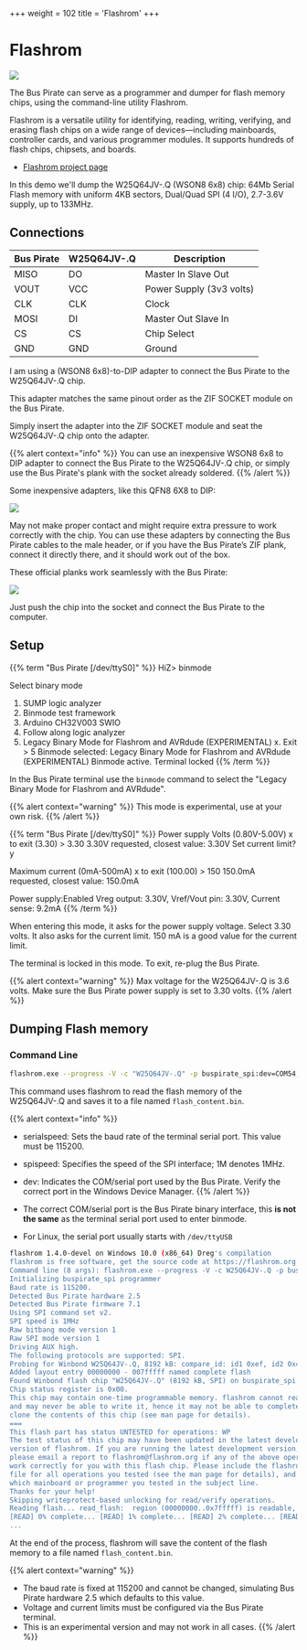 +++
weight = 102
title = 'Flashrom'
+++


# Flashrom

![](./img/zifqfn.jpg)

The Bus Pirate can serve as a programmer and dumper for flash memory chips, using the command-line utility Flashrom.

Flashrom is a versatile utility for identifying, reading, writing, verifying, and erasing flash chips on a wide range of devices—including mainboards, controller cards, and various programmer modules. It supports hundreds of flash chips, chipsets, and boards.

- [Flashrom project page](https://flashrom.org/)

In this demo we'll dump the W25Q64JV-.Q (WSON8 6x8) chip: 64Mb Serial Flash memory with uniform 4KB sectors, Dual/Quad SPI (4 I/O), 2.7-3.6V supply, up to 133MHz.

## Connections

|Bus Pirate|W25Q64JV-.Q|Description|
|-|-|-|
|MISO|DO|Master In Slave Out|
|VOUT|VCC|Power Supply (3v3 volts)|
|CLK|CLK|Clock|
|MOSI|DI|Master Out Slave In|
|CS|CS|Chip Select|
|GND|GND|Ground|

I am using a (WSON8 6x8)-to-DIP adapter to connect the Bus Pirate to the W25Q64JV-.Q chip.

This adapter matches the same pinout order as the ZIF SOCKET module on the Bus Pirate.

Simply insert the adapter into the ZIF SOCKET module and seat the W25Q64JV-.Q chip onto the adapter.

{{% alert context="info" %}}
You can use an inexpensive WSON8 6x8 to DIP adapter to connect the Bus Pirate to the W25Q64JV-.Q chip, or simply use the Bus Pirate's plank with the socket already soldered.
{{% /alert %}}

Some inexpensive adapters, like this QFN8 6X8 to DIP: 

![](./img/qfntodip.jpg)

May not make proper contact and might require extra pressure to work correctly with the chip. You can use these adapters by connecting the Bus Pirate cables to the male header, or if you have the Bus Pirate’s ZIF plank, connect it directly there, and it should work out of the box.

These official planks work seamlessly with the Bus Pirate:

![](./img/flashadapters.jpg)

Just push the chip into the socket and connect the Bus Pirate to the computer.

## Setup
{{% term "Bus Pirate [/dev/ttyS0]" %}}
<span className="bp-prompt">HiZ></span> binmode

<span className="bp-info">Select binary mode</span>
 1. SUMP logic analyzer
 2. Binmode test framework
 3. Arduino CH32V003 SWIO
 4. Follow along logic analyzer
 5. Legacy Binary Mode for Flashrom and AVRdude (EXPERIMENTAL)
 x. Exit
<span className="bp-prompt"> ></span> 5
<span className="bp-info">Binmode selected: </span>
 Legacy Binary Mode for Flashrom and AVRdude (EXPERIMENTAL)
<span className="bp-info">Binmode active. Terminal locked</span>
{{% /term %}}

In the Bus Pirate terminal use the ```binmode``` command to select the "Legacy Binary Mode for Flashrom and AVRdude".

{{% alert context="warning" %}} 
This mode is experimental, use at your own risk.
{{% /alert %}}

{{% term "Bus Pirate [/dev/ttyS0]" %}}
<span className="bp-info">Power supply
Volts (0.80V-5.00V)</span>
<span className="bp-prompt">x to exit (3.30) ></span> 3.30
<span className="bp-float">3.30</span>V<span className="bp-info"> requested, closest value: <span className="bp-float">3.30</span></span>V
Set current limit?
y

<span className="bp-info">Maximum current (0mA-500mA)</span>
<span className="bp-prompt">x to exit (100.00) ></span> 150
<span className="bp-float">150.0</span>mA<span className="bp-info"> requested, closest value: <span className="bp-float">150.0</span></span>mA

<span className="bp-info">Power supply:</span>Enabled
<span className="bp-info">
Vreg output: <span className="bp-float">3.30</span></span>V<span className="bp-info">, Vref/Vout pin: <span className="bp-float">3.30</span></span>V<span className="bp-info">, Current sense: <span className="bp-float">9.2</span></span>mA<span className="bp-info">
</span>
{{% /term %}}

When entering this mode, it asks for the power supply voltage. Select 3.30 volts. It also asks for the current limit. 150 mA is a good value for the current limit.

The terminal is locked in this mode. To exit, re-plug the Bus Pirate.

{{% alert context="warning" %}} 
Max voltage for the W25Q64JV-.Q is 3.6 volts. Make sure the Bus Pirate power supply is set to 3.30 volts.
{{% /alert %}}

## Dumping Flash memory

### Command Line

```bash
flashrom.exe --progress -V -c "W25Q64JV-.Q" -p buspirate_spi:dev=COM54,serialspeed=115200,spispeed=1M -r flash_content.bin
```
This command uses flashrom to read the flash memory of the W25Q64JV-.Q and saves it to a file named `flash_content.bin`.

{{% alert context="info" %}}
- serialspeed: Sets the baud rate of the terminal serial port. This value must be 115200.
- spispeed: Specifies the speed of the SPI interface; 1M denotes 1MHz.
- dev: Indicates the COM/serial port used by the Bus Pirate. Verify the correct port in the Windows Device Manager.
{{% /alert %}}

- The correct COM/serial port is the Bus Pirate binary interface, this **is not the same** as the terminal serial port used to enter binmode.
- For Linux, the serial port usually starts with `/dev/ttyUSB`

```bash
flashrom 1.4.0-devel on Windows 10.0 (x86_64) Dreg's compilation
flashrom is free software, get the source code at https://flashrom.org
Command line (8 args): flashrom.exe --progress -V -c W25Q64JV-.Q -p buspirate_spi:dev=COM54,serialspeed=115200,spispeed=1M -r flash_content.bin
Initializing buspirate_spi programmer
Baud rate is 115200.
Detected Bus Pirate hardware 2.5
Detected Bus Pirate firmware 7.1
Using SPI command set v2.
SPI speed is 1MHz
Raw bitbang mode version 1
Raw SPI mode version 1
Driving AUX high.
The following protocols are supported: SPI.
Probing for Winbond W25Q64JV-.Q, 8192 kB: compare_id: id1 0xef, id2 0x4017
Added layout entry 00000000 - 007fffff named complete flash
Found Winbond flash chip "W25Q64JV-.Q" (8192 kB, SPI) on buspirate_spi.
Chip status register is 0x00.
This chip may contain one-time programmable memory. flashrom cannot read
and may never be able to write it, hence it may not be able to completely
clone the contents of this chip (see man page for details).
===
This flash part has status UNTESTED for operations: WP
The test status of this chip may have been updated in the latest development
version of flashrom. If you are running the latest development version,
please email a report to flashrom@flashrom.org if any of the above operations
work correctly for you with this flash chip. Please include the flashrom log
file for all operations you tested (see the man page for details), and mention
which mainboard or programmer you tested in the subject line.
Thanks for your help!
Skipping writeprotect-based unlocking for read/verify operations.
Reading flash... read_flash:  region (00000000..0x7fffff) is readable, reading range (00000000..0x7fffff).
[READ] 0% complete... [READ] 1% complete... [READ] 2% complete... [READ] 3% complete...
...
```

At the end of the process, flashrom will save the content of the flash memory to a file named `flash_content.bin`.

{{% alert context="warning" %}} 
- The baud rate is fixed at 115200 and cannot be changed, simulating Bus Pirate hardware 2.5 which defaults to this value.
- Voltage and current limits must be configured via the Bus Pirate terminal.
- This is an experimental version and may not work in all cases.
{{% /alert %}}